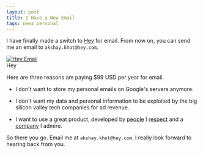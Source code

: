```yaml
---
layout: post
title: I Have a New Email
tags: news personal
---
```


I have finally made a switch to [Hey](https://hey.com) for email. From now on, you can send me an email to `akshay.khot@hey.com`.

<div class="random centered">
  <a target="_blank" href="{{site.photos}}/hey.jpg">
    <img src="{{site.photos}}/hey.jpg" alt="Hey Email">
  </a>
  <div class="caption">Hey</div>
</div>

Here are three reasons am paying $99 USD per year for email. 

- I don't want to store my personal emails on Google's servers anymore.

- I don't want my data and personal information to be exploited by the big silicon valley tech companies for ad revenue. 

- I want to use a great product, developed by [people](https://dhh.dk/) I [respect](https://world.hey.com/jason) and a [company](https://basecamp.com) I admire. 

So there you go. Email me at `akshay.khot@hey.com`. I really look forward to hearing back from you.

